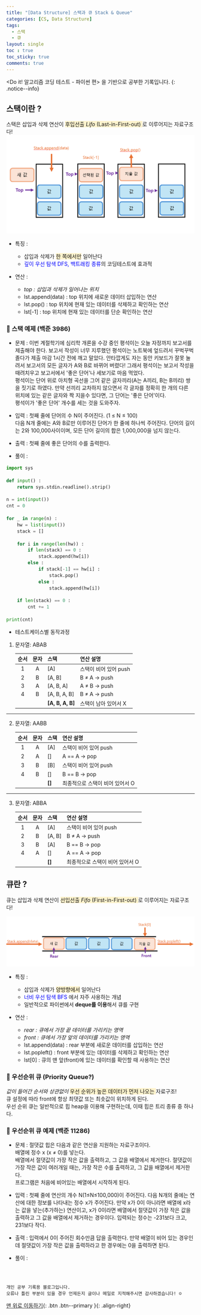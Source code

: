 ```yaml
---
title: "[Data Structure] 스택과 큐 Stack & Queue"
categories: [CS, Data Structure]
tags:
  - 스택
  - 큐
layout: single
toc : true
toc_sticky: true
comments: true
---
```


<Do it! 알고리즘 코딩 테스트 - 파이썬 편> 을 기반으로 공부한 기록입니다. 
{: .notice--info}

## 스택이란 ? 
스택은 삽입과 삭제 연산이 <span style="background-color: #fff3cd"> 후입선출 _Lifo_ (Last-in-First-out) </span> 로 이루어지는 자료구조다!
![문제 풀이](/assets/images/stack.png)

- 특징 :
  - 삽입과 삭제가 <span style="background-color: #fff3cd">한 쪽에서만</span> 일어난다
  - <span style="color: blue"> 깊이 우선 탐색 DFS, 백트래킹 종류</span>의 코딩테스트에 효과적

- 연산 :
  - _top : 삽입과 삭제가 일어나는 위치_
  - lst.append(data) : top 위치에 새로운 데이터 삽입하는 연산
  - lst.pop() : top 위치에 현재 있는 데이터를 삭제하고 확인하는 연산
  - lst[-1] : top 위치에 현재 있는 데이터를 단순 확인하는 연산


### 🐾 스택 예제 (백준 3986)
- 문제 :
  이번 계절학기에 심리학 개론을 수강 중인 평석이는 오늘 자정까지 보고서를 제출해야 한다. 보고서 작성이 너무 지루했던 평석이는 노트북에 엎드려서 꾸벅꾸벅 졸다가 제출 마감 1시간 전에 깨고 말았다. 안타깝게도 자는 동안 키보드가 잘못 눌려서 보고서의 모든 글자가 A와 B로 바뀌어 버렸다! 그래서 평석이는 보고서 작성을 때려치우고 보고서에서 '좋은 단어'나 세보기로 마음 먹었다. <br>
  평석이는 단어 위로 아치형 곡선을 그어 같은 글자끼리(A는 A끼리, B는 B끼리) 쌍을 짓기로 하였다. 만약 선끼리 교차하지 않으면서 각 글자를 정확히 한 개의 다른 위치에 있는 같은 글자와 짝 지을수 있다면, 그 단어는 '좋은 단어'이다. <br> 평석이가 '좋은 단어' 개수를 세는 것을 도와주자.

- 입력 : 
  첫째 줄에 단어의 수 N이 주어진다. (1 ≤ N ≤ 100)<br> 다음 N개 줄에는 A와 B로만 이루어진 단어가 한 줄에 하나씩 주어진다. 단어의 길이는 2와 100,000사이이며, 모든 단어 길이의 합은 1,000,000을 넘지 않는다.

- 출력 :
  첫째 줄에 좋은 단어의 수를 출력한다.


- 풀이 : 
  
```python
import sys

def input() :
    return sys.stdin.readline().strip()

n = int(input())
cnt = 0

for _ in range(n) :
    hw = list(input())
    stack = []
    
    for i in range(len(hw)) :
        if len(stack) == 0 :
            stack.append(hw[i])
        else :
            if stack[-1] == hw[i] :
                stack.pop()
            else :
                stack.append(hw[i])
    
    if len(stack) == 0 :
        cnt += 1

print(cnt)
```


- 테스트케이스별 동작과정

1. 문자열: ABAB

    | 순서 | 문자 | 스택 | 연산 설명 |
    |:----:|:----:|:------------------|:------------------------|
    | 1    | A    | [A]               | 스택이 비어 있어 push   |
    | 2    | B    | [A, B]            | B ≠ A → push            |
    | 3    | A    | [A, B, A]         | A ≠ B → push            |
    | 4    | B    | [A, B, A, B]      | B ≠ A → push            |
    |      |      | **[A, B, A, B]**  | 스택이 남아 있어서 X     |

---

2. 문자열: AABB

    | 순서 | 문자 | 스택 | 연산 설명 |
    |:----:|:----:|:------------------|:------------------------|
    | 1    | A    | [A]               | 스택이 비어 있어 push   |
    | 2    | A    | []                | A == A → pop            |
    | 3    | B    | [B]               | 스택이 비어 있어 push   |
    | 4    | B    | []                | B == B → pop            |
    |      |      | **[]**            | 최종적으로 스택이 비어 있어서 O     |

---

3. 문자열: ABBA

    | 순서 | 문자 | 스택 | 연산 설명 |
    |:----:|:----:|:------------------|:------------------------|
    | 1    | A    | [A]               | 스택이 비어 있어 push   |
    | 2    | B    | [A, B]            | B ≠ A → push            |
    | 3    | B    | [A]               | B == B → pop            |
    | 4    | A    | []                | A == A → pop            |
    |      |      | **[]**            | 최종적으로 스택이 비어 있어서 O     |

  

## 큐란 ? 
큐는 삽입과 삭제 연산이 <span style="background-color: #fff3cd"> 선입선출 _Fifo_ (First-in-First-out) </span> 로 이루어지는 자료구조다!

![문제 풀이](/assets/images/queue.png)

- 특징 :
  - 삽입과 삭제가 <span style="background-color: #fff3cd">양방향에서</span> 일어난다
  - <span style="color: blue"> 너비 우선 탐색 BFS</span> 에서 자주 사용하는 개념
  - 일반적으로 파이썬에서 **deque를 이용**해서 큐를 구현

- 연산 :
  - _rear : 큐에서 가장 끝 데이터를 가리키는 영역_
  - _front : 큐에서 가장 앞의 데이터를 가리키는 영역_
  - lst.append(data) : rear 부분에 새로운 데이터를 삽입하는 연산
  - lst.popleft() : front 부분에 있는 데이터를 삭제하고 확인하는 연산
  - lst[0] : 큐의 맨 앞(front)에 있는 데이터를 확인할 때 사용하는 연산


### 🐾 우선순위 큐 (Priority Queue?)
_값이 들어간 순서와 상관없이_ <span style="background-color: #fff3cd">우선 순위가 높은 데이터가 먼저 나오는 </span> 자료구조! <br>
큐 설정에 따라 front에 항상 최댓값 또는 최솟값이 위치하게 된다. <br>
우선 순위 큐는 일반적으로 힙 heap을 이용해 구현하는데, 이때 힙은 트리 종류 중 하나다.


### 🐾 우선순위 큐 예제 (백준 11286)
- 문제 :
  절댓값 힙은 다음과 같은 연산을 지원하는 자료구조이다. <br>
  배열에 정수 x (x ≠ 0)를 넣는다.<br>
  배열에서 절댓값이 가장 작은 값을 출력하고, 그 값을 배열에서 제거한다. 절댓값이 가장 작은 값이 여러개일 때는, 가장 작은 수를 출력하고, 그 값을 배열에서 제거한다.<br>
  프로그램은 처음에 비어있는 배열에서 시작하게 된다.

- 입력 : 
  첫째 줄에 연산의 개수 N(1≤N≤100,000)이 주어진다. 다음 N개의 줄에는 연산에 대한 정보를 나타내는 정수 x가 주어진다. 만약 x가 0이 아니라면 배열에 x라는 값을 넣는(추가하는) 연산이고, x가 0이라면 배열에서 절댓값이 가장 작은 값을 출력하고 그 값을 배열에서 제거하는 경우이다. 입력되는 정수는 -231보다 크고, 231보다 작다.

- 출력 :
  입력에서 0이 주어진 회수만큼 답을 출력한다. 만약 배열이 비어 있는 경우인데 절댓값이 가장 작은 값을 출력하라고 한 경우에는 0을 출력하면 된다.


- 풀이 : 
  
```python

```

<br>

    개인 공부 기록용 블로그입니다.
    오류나 틀린 부분이 있을 경우 언제든지 글이나 메일로 지적해주시면 감사하겠습니다! ☺

[맨 위로 이동하기](#){: .btn .btn--primary }{: .align-right}